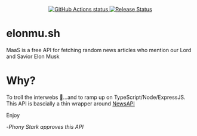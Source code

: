 <p align="center">
    <a href="https://github.com/nickatnight/elonmu.sh/actions">
        <img alt="GitHub Actions status" src="https://github.com/nickatnight/elonmu.sh/actions/workflows/main.yml/badge.svg">
    </a>
    <a href="https://github.com/nickatnight/elonmu.sh/releases"><img alt="Release Status" src="https://img.shields.io/github/v/release/nickatnight/elonmu.sh"></a>
</p>

# elonmu.sh

MaaS is a free API for fetching random news articles who mention our Lord and Savior Elon Musk

# Why?

To troll the interwebs 🤡...and to ramp up on TypeScript/Node/ExpressJS. This API is bascially a thin wrapper around [NewsAPI](https://newsapi.org/)

Enjoy

-_Phony Stark approves this API_
